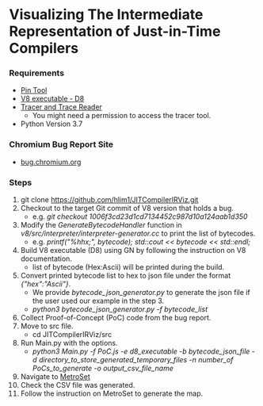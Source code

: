# Visualizing The Intermediate Representation of Just-in-Time Compilers

### Requirements
* [Pin Tool](https://software.intel.com/content/www/us/en/develop/articles/pin-a-dynamic-binary-instrumentation-tool.html)
* [V8 executable - D8](https://v8.dev/docs)
* [Tracer and Trace Reader](https://github.com/skdebray/uacs-lynx.git)
  - You might need a permission to access the tracer tool.
* Python Version 3.7

### Chromium Bug Report Site
* [bug.chromium.org](https://bugs.chromium.org/p/v8/issues/list?q=component%3DCompiler%20type%3DBug)

### Steps
1. git clone https://github.com/hlim1/JITCompilerIRViz.git
2. Checkout to the target Git commit of V8 version that holds a bug.
    - e.g. _git checkout 1006f3cd23d1cd7134452c987d10a124aab1d350_
3. Modify the _GenerateBytecodeHandler_ function in _v8/src/interpreter/interpreter-generator.cc_ to print the list of bytecodes.
    - e.g. _printf("%hhx;", bytecode); std::cout << bytecode << std::endl;_
4. Build V8 executable (D8) using GN by following the instruction on V8 documentation.
    - list of bytecode (Hex:Ascii) will be printed during the build.
5. Convert printed bytecode list to hex to json file under the format _{"hex":"Ascii"}_.
    - We provide _bytecode_json_generator.py_ to generate the json file if the user used our example in the step 3.
    - _python3 bytecode_json_generator.py -f _bytecode_list__
6. Collect Proof-of-Concept (PoC) code from the bug report.
7. Move to src file.
    - cd JITCompilerIRViz/src
8. Run Main.py with the options.
    - _python3 Main.py 
              -f _PoC.js_
              -e _d8_executable_
              -b _bytecode_json_file_
              -d _directory_to_store_generated_temporary_files_
              -n _number_of PoCs_to_generate_
              -o _output_csv_file_name__
9. Navigate to [MetroSet](https://metrosets.ac.tuwien.ac.at/)
10. Check the CSV file was generated.
11. Follow the instruction on MetroSet to generate the map.
